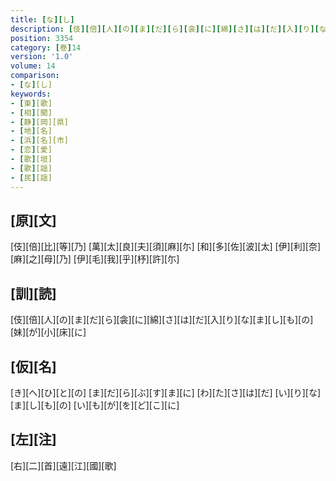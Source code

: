 ```yaml
---
title: [な][し]
description: [伎][倍][人][の][ま][だ][ら][衾][に][綿][さ][は][だ][入][り][な][ま][し][も][の][妹][が][小][床][に]
position: 3354
category: [巻]14
version: '1.0'
volume: 14
comparison:
- [な][し]
keywords:
- [東][歌]
- [相][聞]
- [静][岡][県]
- [地][名]
- [浜][名][市]
- [恋][愛]
- [歌][垣]
- [歌][謡]
- [民][謡]
---
```


## [原][文]

[伎][倍][比][等][乃] [萬][太][良][夫][須][麻][尓] [和][多][佐][波][太] [伊][利][奈][麻][之][母][乃] [伊][毛][我][乎][杼][許][尓]

## [訓][読]

[伎][倍][人][の][ま][だ][ら][衾][に][綿][さ][は][だ][入][り][な][ま][し][も][の][妹][が][小][床][に]

## [仮][名]

[き][へ][ひ][と][の] [ま][だ][ら][ぶ][す][ま][に] [わ][た][さ][は][だ] [い][り][な][ま][し][も][の] [い][も][が][を][ど][こ][に]

## [左][注]

[右][二][首][遠][江][國][歌]
